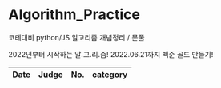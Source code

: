 # Algorithm_Practice
코테대비 python/JS 알고리즘 개념정리 / 문풀

2022년부터 시작하는 알.고.리.즘!
2022.06.21까지 백준 골드 만들기!

| Date |   Judge   | No. | category |  
| :---: | :-----: | :------: | :------: |

